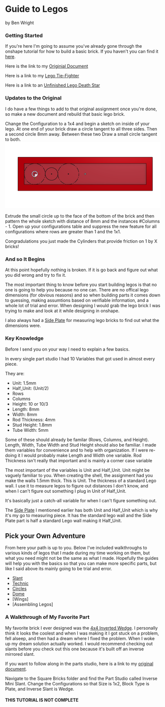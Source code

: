 # Guide to Legos

by Ben Wright 

### Getting Started 

If you're here I'm going to assume you've already gone through the onshape tutorial for how to build a basic brick. If you haven't you can find it [here](https://cvilleschools.onshape.com/documents/d2d156bfb1db472973063473/w/2ec44ccdcd6dacf683eb0c6f/e/449d413b724c54cc4db32973).

Here is the link to my [Originial Document](https://cvilleschools.onshape.com/documents/18c55e9aeb64057e8e0fbb6a/w/5c06b8e3c4dcf6e948152fa4/e/a8757600460fe3b2054172ab?configuration=List_4lVALT9gYLzr5Z%3DDefault%3BList_OyrNAS2vexALol%3DBlue&renderMode=0&uiState=641871a8b2872b1cf8dd2917)

Here is a link to my [Lego Tie-Fighter](https://cvilleschools.onshape.com/documents/361e6d399d4f00356f4dbded/w/2a95cb2ec476aef1bdcd56dd/e/3fce1c19c609b658dfe2bc93?renderMode=0&uiState=64187183b2872b1cf8dd217f)

Here is a link to an [Unfinished Lego Death Star](https://cvilleschools.onshape.com/documents/51ebc87e97b04476bb93710b/w/655df4e40ec59d8ca6fea86d/e/6f76877e7d89ad6a73c063c1?renderMode=0&uiState=641871bd323e4e7feb3d278d)

### Updates to the Original

I do have a few things to add to that original assignment once you're done, so make a new document and rebuild that basic lego brick. 

Change the Configuration to a 1x4 and begin a sketch on inside of your lego. At one end of your brick draw a circle tangent to all three sides. Then a second circle 8mm away. Between these two Draw a small circle tangent to both.  
<img src="Photos/Guide(1).PNG">

Extrude the small circle up to the face of the bottom of the brick and then pattern the whole sketch with distance of 8mm and the instances #Columns - 1. 
Open up your configurations table and suppress the new feature for all configurations where rows are greater than 1 and the 1x1. 

Congradulations you just made the Cylinders that provide friction on 1 by X bricks!

### And so It Begins 

At this point hopefully nothing is broken. If it is go back and figure out what you did wrong and try to fix it. 

The most important thing to know before you start building legos is that no one is going to help you because no one can. There are no offical lego dimensions (for obvious reasons) and so when building parts it comes down to guessing, making assumtions based on verifiable information, and a whole lot of trial and error. When designing I would grab the lego brick I was trying to make and look at it while designing in onshape. 

I also always had a [Side Plate](https://www.bricklink.com/v2/catalog/catalogitem.page?P=44728&ccName=6117972#T=C&C=85) for measuring lego bricks to find out what the dimensions were. 

### Key Knowledge 

Before I send you on your way I need to explain a few basics. 

In every single part studio I had 10 Variables that got used in almost every piece. 

They are:
- Unit: 1.5mm
- Half_Unit: (Unit/2)
- Rows
- Columns
- Height: 10 or 10/3
- Length: 8mm 
- Width: 8mm
- Rod Thickness: 4mm
- Stud Height: 1.8mm
- Tube Width: 5mm

Some of these should already be familar (Rows, Columns, and Height). Length, Width, Tube Width and Stud Height should also be familiar. I made them variables for convenience and to help with organization. If I were re-doing it I would probably make Length and Width one variable. Rod Thickness isn't really that important and is mainly a corner case variable

The most important of the variables is Unit and Half_Unit. Unit might be vaguely familiar to you. When creating the shell, the assignment had you make the walls 1.5mm thick. This is Unit. The thickness of a standard Lego wall. I use it to measure legos to figure out distances I don't know, and when I can't figure out something I plug in Unit of Half_Unit. 

It's basically just a catch-all variable for when I can't figure something out. 

The [Side Plate](https://www.bricklink.com/v2/catalog/catalogitem.page?P=44728&ccName=6117972#T=C&C=85) I mentioned earlier has both Unit and Half_Unit which is why it's my go to measuring piece. It has the standard lego wall and the Side Plate part is half a standard Lego wall making it Half_Unit.  

## Pick your Own Adventure

From here your path is up to you. Below I've included walkthroughs to various kinds of legos that I made during my time working on them, but what you need might not be the same as what I made. Hopefully the guides will help you with the basics so that you can make more specific parts, but like I said above its mainly going to be trial and error. 


* [Slant](Slant.md)
* [Technic](Technic.md)
* [Circles](Circles.md) 
* [Dome](Dome.md) 
* [Wings] 
* [Assembling Legos] 

### A Walkthrough of My Favorite Part

My favorite brick I ever designed was the [4x4 Inverted Wedge](https://www.bricklink.com/v2/catalog/catalogitem.page?P=4855#T=C). I personally think it looks the coolest and when I was making it I got stuck on a problem, fell alseep, and then had a dream where I fixed the problem. When I woke up my dream solution actually worked. I would recommend checking out slants before you check out this one because it's built off an inverse mirrored slant. 

If you want to follow along in the parts studio, here is a link to my [original document](https://cvilleschools.onshape.com/documents/18c55e9aeb64057e8e0fbb6a/w/5c06b8e3c4dcf6e948152fa4/e/18df3578f02c775cfcadaef9?configuration=List_8xTqWDMkkCG2Mw%3D_2x2%3BList_ArQ6GsCPNSkQoQ%3DDefault%3BList_Izy0ldJ6UfParG%3DDefault%3BList_tmPjPdZ9wrB2lD%3DDefault&renderMode=0&uiState=6290d24be366b652b2773d0f). 

Navigate to the Square Bricks folder and find the Part Studio called Inverse Mini Slant. Change the Configurations so that Size is 1x2, Block Type is Plate, and Inverse Slant is Wedge. 


#### THIS TUTORIAL IS NOT COMPLETE
